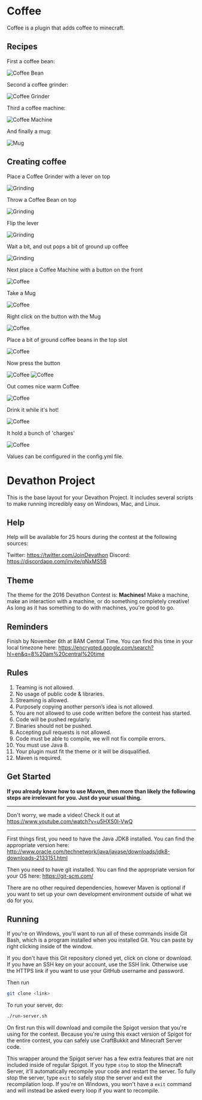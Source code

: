 # Coffee

Coffee is a plugin that adds coffee to minecraft.

## Recipes

First a coffee bean:

![Coffee Bean](http://i.imgur.com/v38dfRN.jpg)

Second a coffee grinder:

![Coffee Grinder](http://i.imgur.com/zdftl6z.jpg)

Third a coffee machine:

![Coffee Machine](http://i.imgur.com/pOcZyGy.jpg)

And finally a mug:

![Mug](http://i.imgur.com/oqJTlMH.jpg)

## Creating coffee

Place a Coffee Grinder with a lever on top

![Grinding](http://i.imgur.com/MKwpxM2.jpg)

Throw a Coffee Bean on top

![Grinding](http://i.imgur.com/HsR0a2m.jpg)

Flip the lever

![Grinding](http://i.imgur.com/7k3mQ8K.jpg)

Wait a bit, and out pops a bit of ground up coffee

![Grinding](http://i.imgur.com/MrsiFZ4.jpg)

Next place a Coffee Machine with a button on the front

![Coffee](http://i.imgur.com/CdkNQiE.jpg)

Take a Mug

![Coffee](http://i.imgur.com/whvCErg.jpg)

Right click on the button with the Mug

![Coffee](http://i.imgur.com/pvDXPes.jpg)

Place a bit of ground coffee beans in the top slot

![Coffee](http://i.imgur.com/zxCSn4C.jpg)

Now press the button

![Coffee](http://i.imgur.com/bUFmvVr.jpg)
![Coffee](http://i.imgur.com/gLLechJ.jpg)

Out comes nice warm Coffee

![Coffee](http://i.imgur.com/OKYs6QF.jpg)

Drink it while it's hot!

![Coffee](http://i.imgur.com/eR0mJH4.jpg)

It hold a bunch of 'charges'

![Coffee](http://i.imgur.com/NFNqGw2.jpg)

Values can be configured in the config.yml file.

# Devathon Project
This is the base layout for your Devathon Project. It includes several scripts to make running incredibly easy on Windows, Mac, and Linux.

## Help

Help will be available for 25 hours during the contest at the following sources:

Twitter: https://twitter.com/JoinDevathon
Discord: https://discordapp.com/invite/qNxMS5B

## Theme

The theme for the 2016 Devathon Contest is: **Machines!**
Make a machine, make an interaction with a machine, or do something completely creative! As long as it has something to do with machines, you're good to go.

## Reminders

Finish by November 6th at 8AM Central Time. You can find this time in your local timezone here: https://encrypted.google.com/search?hl=en&q=8%20am%20central%20time

## Rules


1.  Teaming is not allowed.
2.  No usage of public code & libraries.
3.  Streaming is allowed.
4.  Purposely copying another person’s idea is not allowed.
5.  You are not allowed to use code written before the contest has started.
6.  Code will be pushed regularly.
7.  Binaries should not be pushed.
8.  Accepting pull requests is not allowed.
9.  Code must be able to compile, we will not fix compile errors.
10. You must use Java 8.
11. Your plugin must fit the theme or it will be disqualified.
12. Maven is required.


## Get Started

**If you already know how to use Maven, then more than likely the following steps are irrelevant for you. Just do your usual thing.**

---

Don't worry, we made a video! Check it out at https://www.youtube.com/watch?v=u5HXS0l-VwQ

---

First things first, you need to have the Java JDK8 installed. You can find the appropriate version here: http://www.oracle.com/technetwork/java/javase/downloads/jdk8-downloads-2133151.html

Then you need to have git installed. You can find the appropriate version for your OS here: https://git-scm.com/

There are no other required dependencies, however Maven is optional if you want to set up your own development environment outside of what we do for you.

## Running

If you're on Windows, you'll want to run all of these commands inside Git Bash, which is a program installed when you installed Git. You can paste by right clicking inside of the window.

If you don't have this Git repository cloned yet, click on clone or download. If you have an SSH key on your account, use the SSH link. Otherwise use the HTTPS link if you want to use your GitHub username and password.

Then run

```bash
git clone <link>
```

To run your server, do:

```bash
./run-server.sh
```

On first run this will download and compile the Spigot version that you're using for the contest. Because you're using this exact version of Spigot for the entire contest, you can safely use CraftBukkit and Minecraft Server code.

This wrapper around the Spigot server has a few extra features that are not included inside of regular Spigot. If you type `stop` to stop the Minecraft Server, it'll automatically recompile your code and restart the server. To fully stop the server, type `exit` to safely stop the server and exit the recompilation loop. If you're on Windows, you won't have a `exit` command and will instead be asked every loop if you want to recompile.
